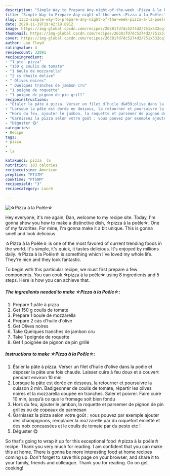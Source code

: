 ```yaml
---
description: "Simple Way to Prepare Any-night-of-the-week ☆Pizza à la Poêle☆"
title: "Simple Way to Prepare Any-night-of-the-week ☆Pizza à la Poêle☆"
slug: 1332-simple-way-to-prepare-any-night-of-the-week-pizza-a-la-poele
date: 2020-11-19T19:42:19.891Z
image: https://img-global.cpcdn.com/recipes/26381fd7dc5274d2/751x532cq70/☆pizza-a-la-poele☆-photo-principale-de-la-recette.jpg
thumbnail: https://img-global.cpcdn.com/recipes/26381fd7dc5274d2/751x532cq70/☆pizza-a-la-poele☆-photo-principale-de-la-recette.jpg
cover: https://img-global.cpcdn.com/recipes/26381fd7dc5274d2/751x532cq70/☆pizza-a-la-poele☆-photo-principale-de-la-recette.jpg
author: Lou Floyd
ratingvalue: 4
reviewcount: 32091
recipeingredient:
- "1 pte  pizza"
- "150 g coulis de tomate"
- "1 boule de mozzarella"
- "2 cs dhuile dolive"
- " Olives noires"
- " Quelques tranches de jambon cru"
- "1 poigne de roquette"
- "1 poigne de pignon de pin grill"
recipeinstructions:
- "Étaler la pâte à pizza. Verser un filet d’huile d&#39;olive dans la poêle et déposer la pâte une fois chaude. Laisser cuire à feu doux et à couvert pendant environ 10 min"
- "Lorsque la pâte est dorée en dessous, la retourner et poursuivre la cuisson 2 min. Badigeonner de coulis de tomate, répartir les olives noires et la mozzarella coupée en tranches. Saler et poivrer. Faire cuire 10 min, jusqu’à ce que le fromage soit bien fondu"
- "Hors du feu, ajouter le jambon, la roquette et parsemer de pignon de pin grillés ou de copeaux de parmesan"
- "Garnissez la pizza selon votre goût : vous pouvez par exemple ajouter des champignons, remplacer la mozzarelle par du roquefort émietté et des noix concassées et le coulis de tomate par du pesto etc !"
- "Déguster 😋"
categories:
- Recipe
tags:
- pizza
- 
- la

katakunci: pizza  la 
nutrition: 183 calories
recipecuisine: American
preptime: "PT37M"
cooktime: "PT50M"
recipeyield: "3"
recipecategory: Lunch

---
```



![☆Pizza à la Poêle☆](https://img-global.cpcdn.com/recipes/26381fd7dc5274d2/751x532cq70/☆pizza-a-la-poele☆-photo-principale-de-la-recette.jpg)

Hey everyone, it's me again, Dan, welcome to my recipe site. Today, I'm gonna show you how to make a distinctive dish, ☆pizza à la poêle☆. One of my favorites. For mine, I'm gonna make it a bit unique. This is gonna smell and look delicious.

☆Pizza à la Poêle☆ is one of the most favored of current trending foods in the world. It's simple, it's quick, it tastes delicious. It's enjoyed by millions daily. ☆Pizza à la Poêle☆ is something which I've loved my whole life. They're nice and they look fantastic.




To begin with this particular recipe, we must first prepare a few components. You can cook ☆pizza à la poêle☆ using 8 ingredients and 5 steps. Here is how you can achieve that.

<!--inarticleads1-->

##### The ingredients needed to make ☆Pizza à la Poêle☆:

1. Prepare 1 pâte à pizza
1. Get 150 g coulis de tomate
1. Prepare 1 boule de mozzarella
1. Prepare 2 càs d&#39;huile d&#39;olive
1. Get  Olives noires
1. Take  Quelques tranches de jambon cru
1. Take 1 poignée de roquette
1. Get 1 poignée de pignon de pin grillé




<!--inarticleads2-->

##### Instructions to make ☆Pizza à la Poêle☆:

1. Étaler la pâte à pizza. Verser un filet d’huile d&#39;olive dans la poêle et déposer la pâte une fois chaude. Laisser cuire à feu doux et à couvert pendant environ 10 min
1. Lorsque la pâte est dorée en dessous, la retourner et poursuivre la cuisson 2 min. Badigeonner de coulis de tomate, répartir les olives noires et la mozzarella coupée en tranches. Saler et poivrer. Faire cuire 10 min, jusqu’à ce que le fromage soit bien fondu
1. Hors du feu, ajouter le jambon, la roquette et parsemer de pignon de pin grillés ou de copeaux de parmesan
1. Garnissez la pizza selon votre goût : vous pouvez par exemple ajouter des champignons, remplacer la mozzarelle par du roquefort émietté et des noix concassées et le coulis de tomate par du pesto etc !
1. Déguster 😋




So that's going to wrap it up for this exceptional food ☆pizza à la poêle☆ recipe. Thank you very much for reading. I am confident that you can make this at home. There is gonna be more interesting food at home recipes coming up. Don't forget to save this page on your browser, and share it to your family, friends and colleague. Thank you for reading. Go on get cooking!
